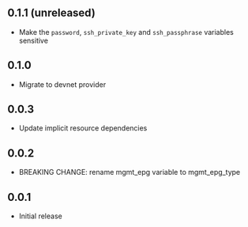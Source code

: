 ## 0.1.1 (unreleased)

- Make the `password`, `ssh_private_key` and `ssh_passphrase` variables sensitive

## 0.1.0

- Migrate to devnet provider

## 0.0.3

- Update implicit resource dependencies

## 0.0.2

- BREAKING CHANGE: rename mgmt_epg variable to mgmt_epg_type

## 0.0.1

- Initial release
